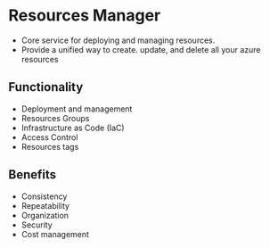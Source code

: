 # Resources Manager
- Core service for deploying and managing resources.
- Provide a unified way to create. update, and delete all your azure resources

## Functionality
- Deployment and management
- Resources Groups
- Infrastructure as Code (IaC)
- Access Control
- Resources tags

## Benefits
- Consistency
- Repeatability
- Organization
- Security
- Cost management

